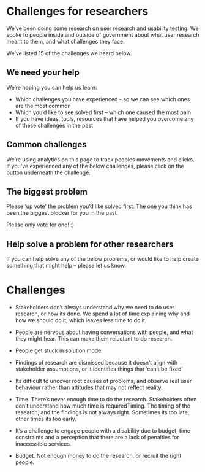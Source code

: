 # Challenges for researchers #

We’ve been doing some research on user research and usability testing. We spoke to people inside and outside of government about what user research meant to them, and what challenges they face. 

We’ve listed 15 of the challenges we heard below.


## We need your help ##

We’re hoping you can help us learn:

- Which challenges you have experienced - so we can see which ones are the most common 
- Which you’d like to see solved first – which one caused the most pain
- If you have ideas, tools, resources that have helped you overcome any of these challenges in the past


## Common challenges ##

We’re using analytics on this page to track peoples movements and clicks. If you’ve experienced any of the below challenges, please click on the button underneath the challenge. 


## The biggest problem ##

Please ‘up vote’ the problem you’d like solved first. The one you think has been the biggest blocker for you in the past.

Please only vote for one! :)


## Help solve a problem for other researchers ##

If you can help solve any of the below problems, or would like to help create something that might help – please let us know. 


# Challenges #

- Stakeholders don’t always understand why we need to do user research, or how its done. We spend a lot of time explaining why and how we should do it, which leaves less time to do it.




- People are nervous about having conversations with people, and what they might hear. This can make them reluctant to do research. 




- People get stuck in solution mode.



- Findings of research are dismissed because it doesn’t align with stakeholder assumptions, or it identifies things that ‘can’t be fixed’



- Its difficult to uncover root causes of problems, and observe real user behaviour rather than attitudes that may not reflect reality.



- Time. There’s never enough time to do the research. Stakeholders often don’t understand how much time is requiredTiming. The timing of the research, and the findings is not always right. Sometimes its too late, other times its too early. 



- It’s a challenge to engage people with a disability due to budget, time constraints and a perception that there are a lack of penalties for inaccessible services.



- Budget. Not enough money to do the research, or recruit the right people.


